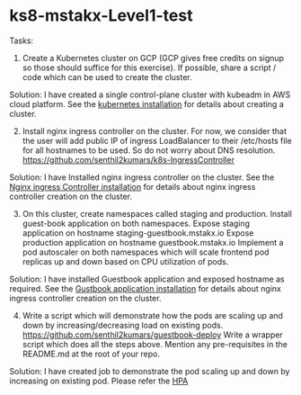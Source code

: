 # ks8-mstakx-Level1-test



Tasks:

1.	Create a Kubernetes cluster on GCP (GCP gives free credits on signup so those should suffice for this exercise). If possible, share a script / code which can be used to create the cluster.

Solution:
   I have created a single control-plane cluster with kubeadm in AWS cloud platform.
   See the [kubernetes installation](https://github.com/senthil2kumars/ks8-mstakx-Level1-test/tree/master/k8s-install) for details about creating a cluster.

2.	Install nginx ingress controller on the cluster. For now, we consider that the user will add public IP of ingress LoadBalancer to their /etc/hosts file for all hostnames to be used. So do not worry about DNS resolution.
https://github.com/senthil2kumars/k8s-IngressController

Solution:
   I have Installed nginx ingress controller on the cluster.
   See the [Nginx ingress Controller installation](https://github.com/senthil2kumars/ks8-mstakx-Level1-test/tree/master/k8s-IngressController) for details about nginx ingress controller creation on the cluster.

3.	On this cluster, create namespaces called staging and production. 
   Install guest-book application on both namespaces.
	Expose staging application on hostname staging-guestbook.mstakx.io
   Expose production application on hostname guestbook.mstakx.io
   Implement a pod autoscaler on both namespaces which will scale frontend pod replicas up and down based on CPU utilization of pods. 

Solution:
   I have installed Guestbook application and exposed hostname as required.
   See the [Gustbook application installation](https://github.com/senthil2kumars/ks8-mstakx-Level1-test/tree/master/guestbook-deploy) for details about nginx ingress controller creation on the cluster.
   
4.	Write a script which will demonstrate how the pods are scaling up and down by increasing/decreasing load on existing pods.
https://github.com/senthil2kumars/guestbook-deploy
   Write a wrapper script which does all the steps above. Mention any pre-requisites in the README.md at the root of your repo.

Solution:
   I have created job to demonstrate the pod scaling up and down by increasing on existing pod.
   Please refer the [HPA](https://github.com/senthil2kumars/ks8-mstakx-Level1-test/blob/master/guestbook-deploy/README.md)
   
